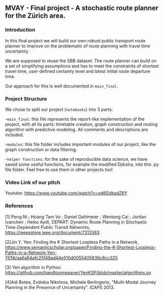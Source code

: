## MVAY - Final project - A stochastic route planner for the Zürich area.

### Introduction
In this final project we will build our own robust public transport route planner to improve on the problematic of route planning with travel time uncertainty.

We are supposed to reuse the SBB dataset. The route planner can build on a set of simplifying assumptions and has to meet the constraints of shortest travel time, user-defined certainty level and latest initial route departure time.

Our approach for this  is well documented in `main_final`.
### Project Structure
We chose to split our project (`notebooks`) into 3 parts:

-`main_final`: this file represents the report-like implementation of the project, with all its parts: timetable creation, graph construction and routing algorithm with predictive modeling. All comments and descriptions are included.

-`modules`: this file folder includes important modules of our project, like the graph construction or data filtering. 

-`helper functions`: for the sake of reproducible data science, we have saved some useful functions, for example the modified Djikstra, into this .py file folder. Feel free to use them in other projects too! 

### Video Link of our pitch

Youtube: https://www.youtube.com/watch?v=od6SdbsdZ6Y


### References
[1] Peng Ni ; Hoang Tam Vo ; Daniel Dahlmeier ; Wentong Cai ; Jordan Ivanchev ; Heiko Aydt,
DEPART: Dynamic Route Planning in Stochastic Time-Dependent Public Transit Networks, https://ieeexplore.ieee.org/document/7313363

[2]Jin Y. Yen: Finding the K Shortest Loopless Paths in a Network,
https://www.semanticscholar.org/paper/Finding-the-K-Shortest-Loopless-Paths-in-a-Network-Yen-YENt/aa6a64afc25f48ad44e510d0055405836c8cc325    

[3] Yen algorithm in Python: https://github.com/handloomweaver/YenKSP/blob/master/algorithms.py

[4]Adi Botea, Evdokia Nikolova, Michele Berlingerio, "Multi-Modal Journey Planning in the Presence of Uncertainty". 
ICAPS 2013.
